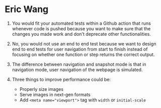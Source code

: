 # Eric Wang

1) You would fit your automated tests within a Github action that runs whenever code is pushed because you want to make sure that the changes you made work and don't deprecate other functionalities.

2) No, you would not use an end to end test because we want to design end to end tests for user navigation from start to finish instead of focusing on whether one function or step returns the correct output.

3) The difference between navigation and snapshot mode is that in navigation mode, user navigation of the webpage is simulated.

4) Three things to improve performance could be:
   - Properly size images
   - Serve images in next-gen formats
   - Add `<meta name="viewport">` tag with `width` or `initial-scale`







